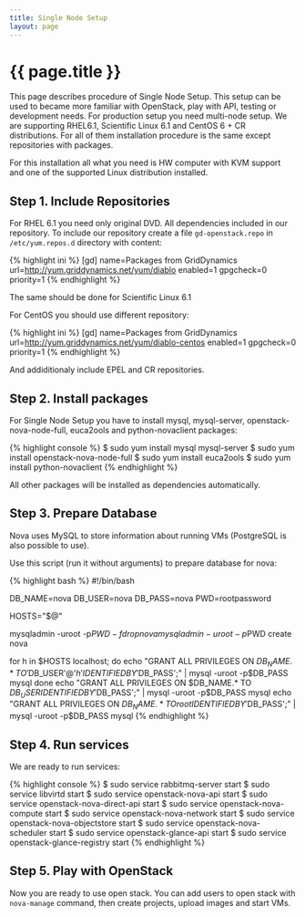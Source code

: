 ```yaml
---
title: Single Node Setup
layout: page
---
```


# {{ page.title }}

This page describes procedure of Single Node Setup. This setup can be used to
became more familiar with OpenStack, play with API, testing or development
needs. For production setup you need multi-node setup. We are supporting
RHEL6.1, Scientific Linux 6.1 and CentOS 6 + CR distributions. For all of them
installation procedure is the same except repositories with packages.

For this installation all what you need is HW computer with KVM support and one
of the supported Linux distribution installed.

## Step 1. Include Repositories

For RHEL 6.1 you need only original DVD. All dependencies included in our
repository. To include our repository create a file `gd-openstack.repo` in
`/etc/yum.repos.d` directory with content:

{% highlight ini %}
[gd]
name=Packages from GridDynamics
url=http://yum.griddynamics.net/yum/diablo
enabled=1
gpgcheck=0
priority=1
{% endhighlight %}

The same should be done for Scientific Linux 6.1

For CentOS you should use different repository:

{% highlight ini %}
[gd]
name=Packages from GridDynamics
url=http://yum.griddynamics.net/yum/diablo-centos
enabled=1
gpgcheck=0
priority=1
{% endhighlight %}

And addiditionaly include EPEL and CR repositories.

## Step 2. Install packages

For Single Node Setup you have to install mysql, mysql-server,
openstack-nova-node-full, euca2ools and python-novaclient packages:

{% highlight console %}
$ sudo yum install mysql mysql-server
$ sudo yum install openstack-nova-node-full
$ sudo yum install euca2ools
$ sudo yum install python-novaclient
{% endhighlight %}

All other packages will be installed as dependencies automatically.

## Step 3. Prepare Database

Nova uses MySQL to store information about running VMs (PostgreSQL is also
possible to use).

Use this script (run it without arguments) to prepare database for nova:

{% highlight bash %}
#!/bin/bash

DB_NAME=nova
DB_USER=nova
DB_PASS=nova
PWD=rootpassword

HOSTS="$@"

mysqladmin -uroot -p$PWD -f drop nova
mysqladmin -uroot -p$PWD create nova

for h in $HOSTS localhost; do
        echo "GRANT ALL PRIVILEGES ON $DB_NAME.* TO '$DB_USER'@'$h'
IDENTIFIED BY '$DB_PASS';" | mysql -uroot -p$DB_PASS mysql
done
echo "GRANT ALL PRIVILEGES ON $DB_NAME.* TO $DB_USER IDENTIFIED BY
'$DB_PASS';" | mysql -uroot -p$DB_PASS mysql
echo "GRANT ALL PRIVILEGES ON $DB_NAME.* TO root IDENTIFIED BY
'$DB_PASS';" | mysql -uroot -p$DB_PASS mysql
{% endhighlight %}

## Step 4. Run services

We are ready to run services:

{% highlight console %}
$ sudo service rabbitmq-server start
$ sudo service libvirtd start
$ sudo service openstack-nova-api start
$ sudo service openstack-nova-direct-api start
$ sudo service openstack-nova-compute start
$ sudo service openstack-nova-network start
$ sudo service openstack-nova-objectstore start
$ sudo service openstack-nova-scheduler start
$ sudo service openstack-glance-api start
$ sudo service openstack-glance-registry start
{% endhighlight %}

## Step 5. Play with OpenStack

Now you are ready to use open stack. You can add users to open stack with
`nova-manage` command, then create projects, upload images and start VMs.

